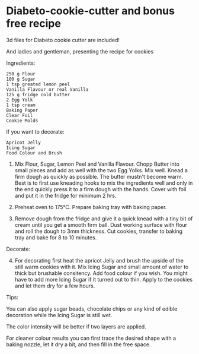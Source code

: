 Diabeto-cookie-cutter and bonus free recipe
=====================

3d files for Diabeto cookie cutter are included!

And ladies and gentleman, presenting the recipe for cookies

Ingredients:

    250 g Flour
    100 g Sugar
    1 tsp greated lemon peel 
    Vanilla Flavour or real Vanilla
    125 g fridge cold butter
    2 Egg Yolk
    1 tsp cream
    Baking Paper
    Clear Foil
    Cookie Molds

If you want to decorate:

    Apricot Jelly
    Icing Sugar
    Food Colour and Brush

1. Mix Flour, Sugar, Lemon Peel and Vanilla Flavour. Chopp Butter into small pieces and add as well with the two Egg Yolks. Mix well. Knead a firm dough as quickly as possible. The butter mustn't become warm. Best is to first use kneading hooks to mix the ingredients well and only in the end quickly press it to a firm dough with the hands. Cover with foil and put it in the fridge for minimum 2 hrs.

2. Preheat oven to 175°C. Prepare baking tray with baking paper.

3. Remove dough from the fridge and give it a quick knead with a tiny bit of cream until you get a smooth firm ball. Dust working surface with flour and roll the dough to 3mm thickness. Cut cookies, transfer to baking tray and bake for 8 to 10 minutes.

Decorate:

4. For decorating first heat the apricot Jelly and brush the upside of the still warm cookies with it. Mix Icing Sugar and small amount of water to thick but brushable consitency. Add food colour if you wish. You might have to add more Icing Sugar if it turned out to thin. Apply to the cookies and let them dry for a few hours. 

Tips:

You can also apply sugar beads, chocolate chips or any kind of edible decoration while the Icing Sugar is still wet. 

The color intensity will be better if two layers are applied. 

For cleaner colour results you can first trace the desired shape with a baking nozzle, let it dry a bit, and then fill in the free space. 
